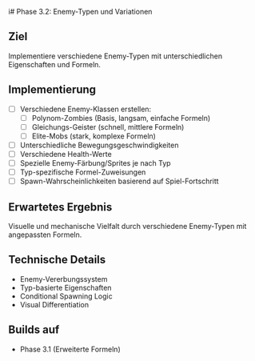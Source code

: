 i# Phase 3.2: Enemy-Typen und Variationen

## Ziel
Implementiere verschiedene Enemy-Typen mit unterschiedlichen Eigenschaften und Formeln.

## Implementierung

- [ ] Verschiedene Enemy-Klassen erstellen:
  - [ ] Polynom-Zombies (Basis, langsam, einfache Formeln)
  - [ ] Gleichungs-Geister (schnell, mittlere Formeln)
  - [ ] Elite-Mobs (stark, komplexe Formeln)
- [ ] Unterschiedliche Bewegungsgeschwindigkeiten
- [ ] Verschiedene Health-Werte
- [ ] Spezielle Enemy-Färbung/Sprites je nach Typ
- [ ] Typ-spezifische Formel-Zuweisungen
- [ ] Spawn-Wahrscheinlichkeiten basierend auf Spiel-Fortschritt

## Erwartetes Ergebnis
Visuelle und mechanische Vielfalt durch verschiedene Enemy-Typen mit angepassten Formeln.

## Technische Details
- Enemy-Vererbungssystem
- Typ-basierte Eigenschaften
- Conditional Spawning Logic
- Visual Differentiation

## Builds auf
- Phase 3.1 (Erweiterte Formeln)

